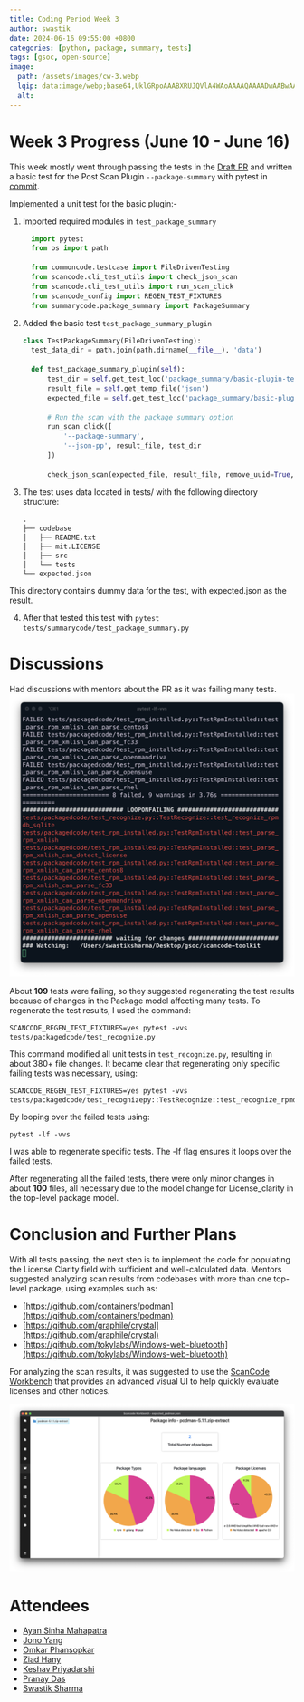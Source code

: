 ```yaml
---
title: Coding Period Week 3
author: swastik
date: 2024-06-16 09:55:00 +0800
categories: [python, package, summary, tests]
tags: [gsoc, open-source]
image:
  path: /assets/images/cw-3.webp
  lqip: data:image/webp;base64,UklGRpoAAABXRUJQVlA4WAoAAAAQAAAADwAABwAAQUxQSDIAAAARL0AmbZurmr57yyIiqE8oiG0bejIYEQTgqiDA9vqnsUSI6H+oAERp2HZ65qP/VIAWAFZQOCBCAAAA8AEAnQEqEAAIAAVAfCWkAALp8sF8rgRgAP7o9FDvMCkMde9PK7euH5M1m6VWoDXf2FkP3BqV0ZYbO6NA/VFIAAAA
  alt:
---
```


# Week 3 Progress (June 10 - June 16)

This week mostly went through passing the tests in the [Draft PR](https://github.com/nexB/scancode-toolkit/pull/3792) and written a basic test for the Post Scan Plugin `--package-summary` with pytest in [commit](https://github.com/nexB/scancode-toolkit/pull/3792/commits/fdca15e7f999b18626ef311b7977ac98442b9474).

Implemented a unit test  for the basic plugin:-

1. Imported required modules in `test_package_summary`

    ```python
      import pytest
      from os import path

      from commoncode.testcase import FileDrivenTesting
      from scancode.cli_test_utils import check_json_scan
      from scancode.cli_test_utils import run_scan_click
      from scancode_config import REGEN_TEST_FIXTURES
      from summarycode.package_summary import PackageSummary
    ```


2. Added the basic test `test_package_summary_plugin`

    ```python
    class TestPackageSummary(FileDrivenTesting):
      test_data_dir = path.join(path.dirname(__file__), 'data')

      def test_package_summary_plugin(self):
          test_dir = self.get_test_loc('package_summary/basic-plugin-testing/codebase/') 
          result_file = self.get_temp_file('json')
          expected_file = self.get_test_loc('package_summary/basic-plugin-testing/expected.json')

          # Run the scan with the package summary option
          run_scan_click([
              '--package-summary',
              '--json-pp', result_file, test_dir
          ])

          check_json_scan(expected_file, result_file, remove_uuid=True, remove_file_date=True, regen=REGEN_TEST_FIXTURES)
    ```

3. The test uses data located in tests/ with the following directory structure:

    ```shell
    .
    ├── codebase
    │   ├── README.txt
    │   ├── mit.LICENSE
    │   ├── src
    │   └── tests
    └── expected.json
    ```
This directory contains dummy data for the test, with expected.json as the result.



4. After that tested this test with `pytest tests/summarycode/test_package_summary.py`

# Discussions
Had discussions with mentors about the PR as it was failing many tests.
![failing tests](/assets/images/tests-failing.webp)

About **109** tests were failing, so they suggested regenerating the test results because of changes in the Package model affecting many tests. To regenerate the test results, I used the command:

```shell
SCANCODE_REGEN_TEST_FIXTURES=yes pytest -vvs tests/packagedcode/test_recognize.py
```

This command modified all unit tests in `test_recognize.py`, resulting in about 380+ file changes. It became clear that regenerating only specific failing tests was necessary, using:

```shell
SCANCODE_REGEN_TEST_FIXTURES=yes pytest -vvs tests/packagedcode/test_recognizepy::TestRecognize::test_recognize_rpmdb_sqlite
```
By looping over the failed tests using:

```shell
pytest -lf -vvs
```

I was able to regenerate specific tests. The -lf flag ensures it loops over the failed tests.

After regenerating all the failed tests, there were only minor changes in about **100** files, all necessary due to the model change for License_clarity in the top-level package model.

# Conclusion and Further Plans
With all tests passing, the next step is to implement the code for populating the License Clarity field with sufficient and well-calculated data. Mentors suggested analyzing scan results from codebases with more than one top-level package, using examples such as:

- [https://github.com/containers/podman](https://github.com/containers/podman)
- [https://github.com/graphile/crystal](https://github.com/graphile/crystal)
- [https://github.com/tokylabs/Windows-web-bluetooth](https://github.com/tokylabs/Windows-web-bluetooth)

For analyzing the scan results, it was suggested to use the [ScanCode Workbench](https://github.com/nexb/scancode-workbench) that provides an advanced visual UI to help quickly evaluate licenses and other notices.

![workbench](/assets/images/workbench-ui.webp)
# Attendees

- [Ayan Sinha Mahapatra](https://github.com/AyanSinhaMahapatra)
- [Jono Yang](https://github.com/JonoYang)
- [Omkar Phansopkar](https://github.com/OmkarPh)
- [Ziad Hany](https://github.com/ziadhany)
- [Keshav Priyadarshi](https://github.com/keshav-space)
- [Pranay Das](https://github.com/404-geek)
- [Swastik Sharma](https://github.com/swastkk)


